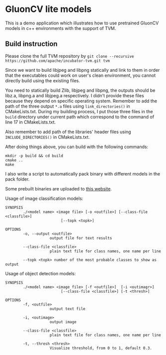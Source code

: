 # GluonCV lite models
This is a demo application which illustrates how to use pretrained GluonCV models in c++ environments with the support of TVM.

## Build instruction
Please clone the full TVM repository by `git clone --recursive https://github.com/apache/incubator-tvm.git tvm`

Since we want to build libjpeg and libpng statically and link to them in order that the executables could work on user's clean environment, you cannot directly build using the existing files.

You need to statically build Zlib, libjpeg and libpng, the outputs should be libz.a, libpng.a and libjpeg.a respectively. I didn't provide these files because they depend on specific operating system. Remember to add the path of the three output `*.a` files using `link_directories()` in CMakeLists.txt. During my building process, I put those three files in the `build` directory under current path which correspond to the command of line 17 in CMakeLists.txt.

Also remember to add path of the libraries' header files using `INCLUDE_DIRECTORIES()` in CMakeLists.txt.

After doing things above, you can build with the following commands:


```
mkdir -p build && cd build
cmake ..
make
```

I also write a script to automatically pack binary with different models in the pack folder.

Some prebuilt binaries are uploaded to [this website](https://zyliu-cv.s3-us-west-2.amazonaws.com/gluoncv-lite/index.html).

Usage of image classification models:
```
SYNOPSIS
        ./<model name> <image file> [-o <outfile>] [--class-file <classfile>] 
                         [--topk <topk>]

OPTIONS
        -o, --output <outfile>
                    output file for text results

        --class-file <classfile>
                    plain text file for class names, one name per line

        --topk <topk> number of the most probable classes to show as output
```

Usage of object detection models:
```
SYNOPSIS
        ./<model name> <image file> [-f <outfile>]  [-i <outimagr>]  
                         [--class-file <classfile>] [-t <thresh>]

OPTIONS
        -f, <outfile>
                    output text file
                    
        -i, <outimage>
                    output image

        --class-file <classfile>
                    plain text file for class names, one name per line

        -t, --thresh <thresh>
                    Visualize threshold, from 0 to 1, default 0.3.
```
